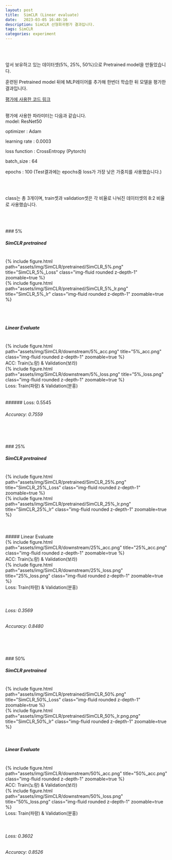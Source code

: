 ```yaml
---
layout: post
title:  SimCLR (Linear evaluate)
date:   2023-03-05 16:40:16
description: SimCLR 선형회귀평가 결과입니다.
tags: SimCLR
categories: experiment
---
```



<br>
<br>

앞서 보유하고 있는 데이터셋(5%, 25%, 50%)으로 Pretrained model을 만들었습니다.

훈련된 Pretrained model 뒤에 MLP레이어를 추가해 한번더 학습한 뒤 모델을 평가한 결과입니다.

<a href="https://yeongjin96.github.io/blog/2023/simCLR_50-_Eval">평가에 사용한 코드 링크</a>
<br>
<br>

평가에 사용한 파라미터는 다음과 같습니다.
<br>
model: ResNet50

optimizer : Adam

learning rate : 0.0003

loss function : CrossEntropy (Pytorch)

batch_size : 64

epochs : 100 (Test결과에는 epochs중 loss가 가장 낮은 가중치를 사용했습니다.)

<br>
<br>

class는 총 3개이며, train셋과 validation셋은 각 비율로 나눠진 데이터셋의 8:2 비율로 사용했습니다.

<br>
<br>
<br>
### 5%

##### SimCLR pretrained
<br>
<div class="row">
    <div class="col-sm mt-2 mt-md-0">
        {% include figure.html path="assets/img/SimCLR/pretrained/SimCLR_5%.png" title="SimCLR_5%_Loss" class="img-fluid rounded z-depth-1" zoomable=true %}
    </div>
    <div class="col-sm mt-2 mt-md-0">
        {% include figure.html path="assets/img/SimCLR/pretrained/SimCLR_5%_lr.png" title="SimCLR_5%_lr" class="img-fluid rounded z-depth-1" zoomable=true %}
    </div>
</div>
<br>
<br>
<br>

##### Linear Evaluate
<br>
<div class="col">
    <div class="col-lg mt-2 mt-md-0">
        {% include figure.html path="assets/img/SimCLR/downstream/5%_acc.png" title="5%_acc.png" class="img-fluid rounded z-depth-1" zoomable=true %}
    </div>
    <div class="caption">
    ACC: Train(노랑) & Validation(보라)
    </div>
    <div class="col-lg mt-2 mt-md-0">
        {% include figure.html path="assets/img/SimCLR/downstream/5%_loss.png" title="5%_loss.png" class="img-fluid rounded z-depth-1" zoomable=true %}
    </div>
    <div class="caption">
    Loss: Train(파랑) & Validation(분홍)
    </div>
</div>
<br>
<br>
###### Loss: 0.5545

###### Accuracy: 0.7559
<br>
<br>
<br>
### 25%

##### SimCLR pretrained
<br>
<div class="row">
    <div class="col-sm mt-2 mt-md-0">
        {% include figure.html path="assets/img/SimCLR/pretrained/SimCLR_25%.png" title="SimCLR_25%_Loss" class="img-fluid rounded z-depth-1" zoomable=true %}
    </div>
    <div class="col-sm mt-2 mt-md-0">
        {% include figure.html path="assets/img/SimCLR/pretrained/SimCLR_25%_lr.png" title="SimCLR_25%_lr" class="img-fluid rounded z-depth-1" zoomable=true %}
    </div>
</div>
<br>
<br>
<br>
##### Linear Evaluate
<br>
<div class="col">
    <div class="col-lg mt-2 mt-md-0">
        {% include figure.html path="assets/img/SimCLR/downstream/25%_acc.png" title="25%_acc.png" class="img-fluid rounded z-depth-1" zoomable=true %}
    </div>
    <div class="caption">
    ACC: Train(노랑) & Validation(보라)
    </div>
    <div class="col-lg mt-2 mt-md-0">
        {% include figure.html path="assets/img/SimCLR/downstream/25%_loss.png" title="25%_loss.png" class="img-fluid rounded z-depth-1" zoomable=true %}
    </div>
    <div class="caption">
    Loss: Train(파랑) & Validation(분홍)
    </div>
</div>
<br>
<br>

###### Loss: 0.3569

###### Accuracy: 0.8480
<br>
<br>
<br>
### 50%

##### SimCLR pretrained
<br>
<div class="row">
    <div class="col-sm mt-2 mt-md-0">
        {% include figure.html path="assets/img/SimCLR/pretrained/SimCLR_50%.png" title="SimCLR_50%_Loss" class="img-fluid rounded z-depth-1" zoomable=true %}
    </div>
    <div class="col-sm mt-2 mt-md-0">
        {% include figure.html path="assets/img/SimCLR/pretrained/SimCLR_50%_lr.png.png" title="SimCLR_50%_lr" class="img-fluid rounded z-depth-1" zoomable=true %}
    </div>
</div>
<br>
<br>

##### Linear Evaluate
<br>
<div class="col">
    <div class="col-lg mt-2 mt-md-0">
        {% include figure.html path="assets/img/SimCLR/downstream/50%_acc.png" title="50%_acc.png" class="img-fluid rounded z-depth-1" zoomable=true %}
    </div>
    <div class="caption">
    ACC: Train(노랑) & Validation(보라)
    </div>
    <div class="col-lg mt-2 mt-md-0">
        {% include figure.html path="assets/img/SimCLR/downstream/50%_loss.png" title="50%_loss.png" class="img-fluid rounded z-depth-1" zoomable=true %}
    </div>
    <div class="caption">
    Loss: Train(파랑) & Validation(분홍)
    </div>
</div>
<br>
<br>

###### Loss: 0.3602

###### Accuracy: 0.8526
